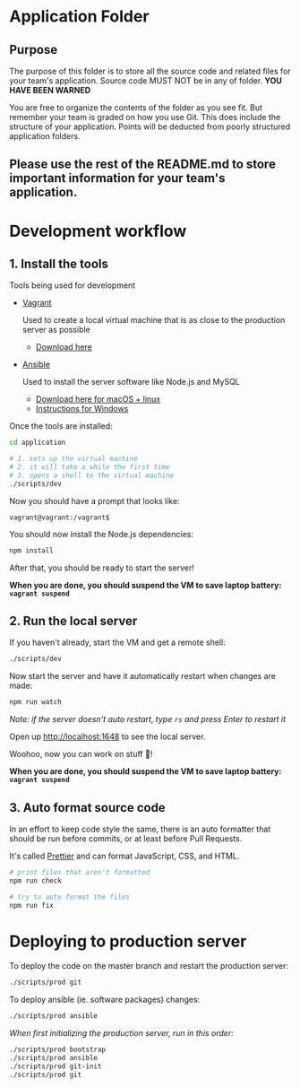 # Application Folder

## Purpose

The purpose of this folder is to store all the source code and related files for your team's application. Source code MUST NOT be in any of folder. <strong>YOU HAVE BEEN WARNED</strong>

You are free to organize the contents of the folder as you see fit. But remember your team is graded on how you use Git. This does include the structure of your application. Points will be deducted from poorly structured application folders.

## Please use the rest of the README.md to store important information for your team's application.

# Development workflow

## 1. Install the tools

Tools being used for development

- [Vagrant](https://www.vagrantup.com)

  Used to create a local virtual machine that is as close to the production server as possible

  - [Download here](https://www.vagrantup.com/downloads.html)

- [Ansible](https://www.ansible.com/)

  Used to install the server software like Node.js and MySQL

  - [Download here for macOS + linux](https://docs.ansible.com/ansible/latest/installation_guide/intro_installation.html#installing-the-control-node)
  - [Instructions for Windows](https://www.how2shout.com/how-to/how-to-install-ansible-on-windows-10.html)

Once the tools are installed:

```sh
cd application

# 1. sets up the virtual machine
# 2. it will take a while the first time
# 3. opens a shell to the virtual machine
./scripts/dev
```

Now you should have a prompt that looks like:

```
vagrant@vagrant:/vagrant$
```

You should now install the Node.js dependencies:

```sh
npm install
```

After that, you should be ready to start the server!

**When you are done, you should suspend the VM to save laptop battery: `vagrant suspend`**

## 2. Run the local server

If you haven't already, start the VM and get a remote shell:

```sh
./scripts/dev
```

Now start the server and have it automatically restart when changes are made:

```sh
npm run watch
```

_Note: if the server doesn't auto restart, type `rs` and press Enter to restart it_

Open up [http://localhost:1648](http://localhost:1648) to see the local server.

Woohoo, now you can work on stuff 🎉!

**When you are done, you should suspend the VM to save laptop battery: `vagrant suspend`**

## 3. Auto format source code

In an effort to keep code style the same, there is an auto formatter that should be run before commits, or at least before Pull Requests.

It's called [Prettier](https://prettier.io/) and can format JavaScript, CSS, and HTML.

```sh
# print files that aren't formatted
npm run check

# try to auto format the files
npm run fix
```

# Deploying to production server

To deploy the code on the master branch and restart the production server:

```sh
./scripts/prod git
```

To deploy ansible (ie. software packages) changes:

```sh
./scripts/prod ansible
```

_When first initializing the production server, run in this order:_

```sh
./scripts/prod bootstrap
./scripts/prod ansible
./scripts/prod git-init
./scripts/prod git
```
